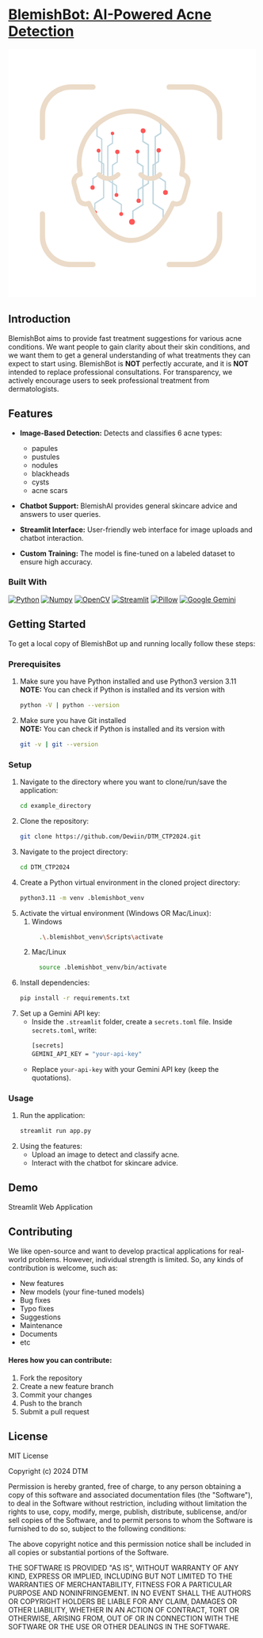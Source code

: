 # [BlemishBot: AI-Powered Acne Detection](https://blemishbot.streamlit.app/)
![Logo](page_images/homepage.png)

## Introduction
BlemishBot aims to provide fast treatment suggestions for various acne conditions. We want people to gain clarity about their skin conditions, and we want them to get a general understanding of what treatments they can expect to start using. BlemishBot is **NOT** perfectly accurate, and it is **NOT** intended to replace professional consultations. For transparency, we actively encourage users to seek professional treatment from dermatologists. 

## Features
* **Image-Based Detection:** Detects and classifies 6 acne types: 
  - papules
  - pustules 
  - nodules 
  - blackheads
  - cysts
  - acne scars

* **Chatbot Support:** BlemishAI provides general skincare advice and answers to user queries.
* **Streamlit Interface:** User-friendly web interface for image uploads and chatbot interaction.
* **Custom Training:** The model is fine-tuned on a labeled dataset to ensure high accuracy.

### Built With
[![Python][Python]][Python-url]
[![Numpy][Numpy]][Numpy-url]
[![OpenCV][OpenCV]][OpenCV-url]
[![Streamlit][Streamlit]][Streamlit-url]
[![Pillow][Pillow]][Pillow-url]
[![Google Gemini][Gemini]][Gemini-url]

## Getting Started
To get a local copy of BlemishBot up and running locally follow these steps:  

### Prerequisites
1. Make sure you have Python installed and use Python3 version 3.11 
**NOTE:** You can check if Python is installed and its version with 
    ```sh
    python -V | python --version
    ```
2. Make sure you have Git installed  
**NOTE:** You can check if Python is installed and its version with
    ```sh
    git -v | git --version
    ```

### Setup
1. Navigate to the directory where you want to clone/run/save the application:
    ```sh
    cd example_directory
    ```
2. Clone the repository:
    ```sh
    git clone https://github.com/Dewiin/DTM_CTP2024.git
    ```
3. Navigate to the project directory:
    ```sh
    cd DTM_CTP2024
    ```
4. Create a Python virtual environment in the cloned project directory:
    ```sh
    python3.11 -m venv .blemishbot_venv
    ```
5. Activate the virtual environment (Windows OR Mac/Linux):
    1. Windows
        ```sh
          .\.blemishbot_venv\Scripts\activate
        ```
    2. Mac/Linux
        ```sh
          source .blemishbot_venv/bin/activate
        ```
6. Install dependencies:
    ```sh
    pip install -r requirements.txt
    ```
7. Set up a Gemini API key:
    - Inside the ``.streamlit`` folder, create a ``secrets.toml`` file. Inside ``secrets.toml``, write:
        ```sh
        [secrets]
        GEMINI_API_KEY = "your-api-key"
        ```
    - Replace ``your-api-key`` with your Gemini API key (keep the quotations).

### Usage
1. Run the application:
    ```sh
    streamlit run app.py
    ```
2. Using the features:
    - Upload an image to detect and classify acne.
    - Interact with the chatbot for skincare advice.

## Demo
Streamlit Web Application


## Contributing
We like open-source and want to develop practical applications for real-world problems. However, individual strength is limited. So, any kinds of contribution is welcome, such as:
- New features
- New models (your fine-tuned models)
- Bug fixes
- Typo fixes
- Suggestions
- Maintenance
- Documents
- etc

#### Heres how you can contribute:
1. Fork the repository
2. Create a new feature branch
3. Commit your changes 
4. Push to the branch 
5. Submit a pull request


## License
MIT License

Copyright (c) 2024 DTM

Permission is hereby granted, free of charge, to any person obtaining a copy
of this software and associated documentation files (the "Software"), to deal
in the Software without restriction, including without limitation the rights
to use, copy, modify, merge, publish, distribute, sublicense, and/or sell
copies of the Software, and to permit persons to whom the Software is
furnished to do so, subject to the following conditions:

The above copyright notice and this permission notice shall be included in all
copies or substantial portions of the Software.

THE SOFTWARE IS PROVIDED "AS IS", WITHOUT WARRANTY OF ANY KIND, EXPRESS OR
IMPLIED, INCLUDING BUT NOT LIMITED TO THE WARRANTIES OF MERCHANTABILITY,
FITNESS FOR A PARTICULAR PURPOSE AND NONINFRINGEMENT. IN NO EVENT SHALL THE
AUTHORS OR COPYRIGHT HOLDERS BE LIABLE FOR ANY CLAIM, DAMAGES OR OTHER
LIABILITY, WHETHER IN AN ACTION OF CONTRACT, TORT OR OTHERWISE, ARISING FROM,
OUT OF OR IN CONNECTION WITH THE SOFTWARE OR THE USE OR OTHER DEALINGS IN THE
SOFTWARE.




[Python]: https://img.shields.io/badge/python-FFDE57?style=for-the-badge&logo=python&logoColor=4584B6
[Python-url]: https://www.python.org/

[Numpy]: https://img.shields.io/badge/numpy-%23013243.svg?style=for-the-badge&logo=numpy&logoColor=white
[Numpy-url]: https://numpy.org/

[OpenCV]: https://img.shields.io/badge/opencv-000000?style=for-the-badge&logo=opencv&logoColor=00ff00
[OpenCV-url]: https://opencv.org/

[Streamlit]: https://img.shields.io/badge/streamlit-ffffff?style=for-the-badge&logo=streamlit&logoColor=ff0000
[Streamlit-url]: https://streamlit.io/

[Pillow]: https://img.shields.io/badge/pillow-000000?style=for-the-badge&logo=pillow
[Pillow-url]: https://pillow.readthedocs.io/en/stable/

[Gemini]: https://img.shields.io/badge/Google%20Gemini-886FBF?logo=googlegemini&logoColor=fff
[Gemini-url]: https://gemini.google.com/app

